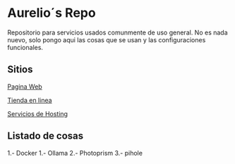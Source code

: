 # Aurelio´s Repo
Repositorio para servicios usados comunmente de uso general.
No es nada nuevo, solo pongo aqui las cosas que se usan y las configuraciones funcionales.

## Sitios
<a href="https://pcmloscabos.com">Pagina Web</a>

<a href="https://store.pcmloscabos.com">Tienda en linea</a>

<a href="https://whm.pcmloscabos.com">Servicios de Hosting</a>

## Listado de cosas
1.- Docker
    1.- Ollama
    2.- Photoprism
    3.- pihole